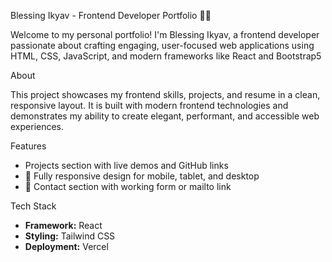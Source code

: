  Blessing Ikyav - Frontend Developer Portfolio 👩‍💻

Welcome to my personal portfolio! I'm Blessing Ikyav, a frontend developer passionate about crafting engaging, user-focused web applications using HTML, CSS, JavaScript, and modern frameworks like React and Bootstrap5

 About

This project showcases my frontend skills, projects, and resume in a clean, responsive layout. It is built with modern frontend technologies and demonstrates my ability to create elegant, performant, and accessible web experiences.

 Features

-  Projects section with live demos and GitHub links
- 📱 Fully responsive design for mobile, tablet, and desktop
- 📧 Contact section with working form or mailto link

Tech Stack

- **Framework:** React
- **Styling:** Tailwind CSS
- **Deployment:** Vercel


